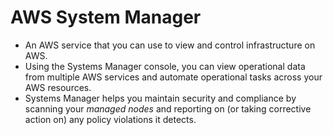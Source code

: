 # AWS System Manager
- An AWS service that you can use to view and control infrastructure on AWS.
- Using the Systems Manager console, you can view operational data from multiple AWS services and automate operational tasks across your AWS resources.
- Systems Manager helps you maintain security and compliance by scanning your _managed nodes_ and reporting on (or taking corrective action on) any policy violations it detects.
<!--stackedit_data:
eyJoaXN0b3J5IjpbLTExMjk1Mjk5MDNdfQ==
-->